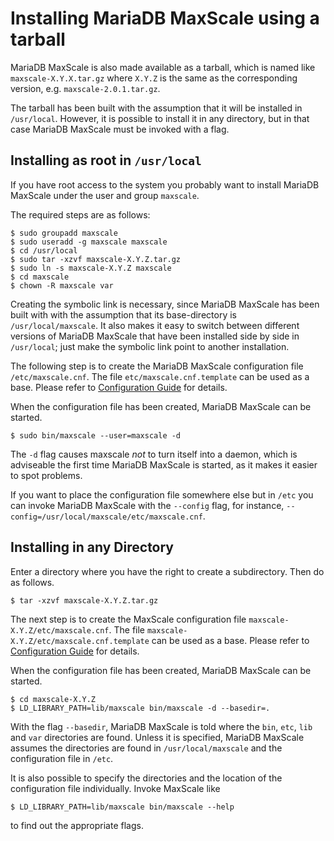 # Installing MariaDB MaxScale using a tarball

MariaDB MaxScale is also made available as a tarball, which is named like `maxscale-X.Y.X.tar.gz` where `X.Y.Z` is the same as the corresponding version, e.g. `maxscale-2.0.1.tar.gz`.

The tarball has been built with the assumption that it will be installed in `/usr/local`. However, it is possible to install it in any directory, but in that case MariaDB MaxScale must be invoked with a flag.

## Installing as root in `/usr/local`

If you have root access to the system you probably want to install MariaDB MaxScale under the user and group `maxscale`.

The required steps are as follows:

    $ sudo groupadd maxscale
    $ sudo useradd -g maxscale maxscale
    $ cd /usr/local
    $ sudo tar -xzvf maxscale-X.Y.Z.tar.gz
    $ sudo ln -s maxscale-X.Y.Z maxscale
    $ cd maxscale
    $ chown -R maxscale var

Creating the symbolic link is necessary, since MariaDB MaxScale has been built with with the assumption that its base-directory is `/usr/local/maxscale`. It also makes it easy to switch between different versions of MariaDB MaxScale that have been installed side by side in `/usr/local`; just make the symbolic link point to another installation.

The following step is to create the MariaDB MaxScale configuration file `/etc/maxscale.cnf`. The file `etc/maxscale.cnf.template` can be used as a base. Please refer to [Configuration Guide](Configuration-Guide.md) for details.

When the configuration file has been created, MariaDB MaxScale can be started.

    $ sudo bin/maxscale --user=maxscale -d

The `-d` flag causes maxscale _not_ to turn itself into a daemon, which is adviseable the first time MariaDB MaxScale is started, as it makes it easier to spot problems.

If you want to place the configuration file somewhere else but in `/etc` you can invoke MariaDB MaxScale with the `--config` flag, for instance, `--config=/usr/local/maxscale/etc/maxscale.cnf`.

## Installing in any Directory

Enter a directory where you have the right to create a subdirectory. Then do as follows.

    $ tar -xzvf maxscale-X.Y.Z.tar.gz

The next step is to create the MaxScale configuration file `maxscale-X.Y.Z/etc/maxscale.cnf`. The file `maxscale-X.Y.Z/etc/maxscale.cnf.template` can be used as a base. Please refer to [Configuration Guide](Configuration-Guide.md) for details.

When the configuration file has been created, MariaDB MaxScale can be started.

    $ cd maxscale-X.Y.Z
    $ LD_LIBRARY_PATH=lib/maxscale bin/maxscale -d --basedir=.

With the flag `--basedir`, MariaDB MaxScale is told where the `bin`, `etc`, `lib`
and `var` directories are found. Unless it is specified, MariaDB MaxScale assumes
the directories are found in `/usr/local/maxscale` and the configuration
file in `/etc`.

It is also possible to specify the directories and the location of the
configuration file individually. Invoke MaxScale like

    $ LD_LIBRARY_PATH=lib/maxscale bin/maxscale --help

to find out the appropriate flags.
